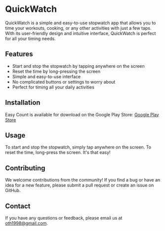 # QuickWatch

QuickWatch is a simple and easy-to-use stopwatch app that allows you to time your workouts, cooking, or any other activities with just a few taps. With its user-friendly design and intuitive interface, QuickWatch is perfect for all your timing needs.

## Features

-   Start and stop the stopwatch by tapping anywhere on the screen
-   Reset the time by long-pressing the screen
-   Simple and easy-to-use interface
-   No complicated buttons or settings to worry about
-   Perfect for timing all your daily activities

## Installation

Easy Count is available for download on the Google Play Store: [Google Play Store](https://play.google.com/store/apps/details?id=com.othman.quickWatch)

## Usage

To start and stop the stopwatch, simply tap anywhere on the screen. To reset the time, long-press the screen. It's that easy!

## Contributing

We welcome contributions from the community! If you find a bug or have an idea for a new feature, please submit a pull request or create an issue on GitHub.

## Contact

If you have any questions or feedback, please email us at [oth1998@gmail.com](mailto:oth1998@gmail.com).
